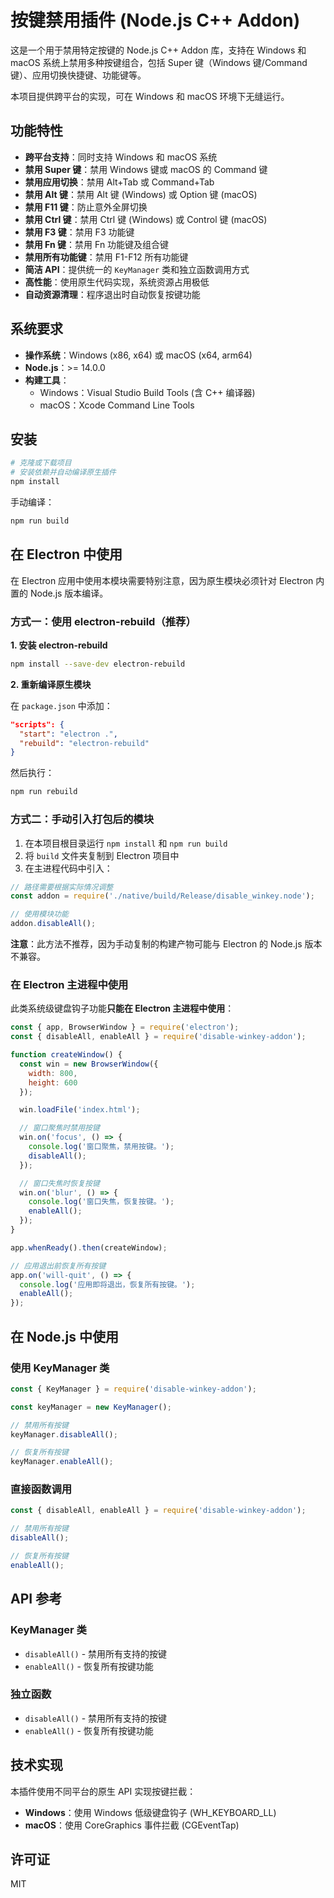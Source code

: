 # 按键禁用插件 (Node.js C++ Addon)

这是一个用于禁用特定按键的 Node.js C++ Addon 库，支持在 Windows 和 macOS 系统上禁用多种按键组合，包括 Super 键（Windows 键/Command 键）、应用切换快捷键、功能键等。

本项目提供跨平台的实现，可在 Windows 和 macOS 环境下无缝运行。

## 功能特性

- **跨平台支持**：同时支持 Windows 和 macOS 系统
- **禁用 Super 键**：禁用 Windows 键或 macOS 的 Command 键
- **禁用应用切换**：禁用 Alt+Tab 或 Command+Tab
- **禁用 Alt 键**：禁用 Alt 键 (Windows) 或 Option 键 (macOS)
- **禁用 F11 键**：防止意外全屏切换
- **禁用 Ctrl 键**：禁用 Ctrl 键 (Windows) 或 Control 键 (macOS)
- **禁用 F3 键**：禁用 F3 功能键
- **禁用 Fn 键**：禁用 Fn 功能键及组合键
- **禁用所有功能键**：禁用 F1-F12 所有功能键
- **简洁 API**：提供统一的 `KeyManager` 类和独立函数调用方式
- **高性能**：使用原生代码实现，系统资源占用极低
- **自动资源清理**：程序退出时自动恢复按键功能

## 系统要求

- **操作系统**：Windows (x86, x64) 或 macOS (x64, arm64)
- **Node.js**：>= 14.0.0
- **构建工具**：
  - Windows：Visual Studio Build Tools (含 C++ 编译器)
  - macOS：Xcode Command Line Tools

## 安装

```bash
# 克隆或下载项目
# 安装依赖并自动编译原生插件
npm install
```

手动编译：
```bash
npm run build
```

## 在 Electron 中使用

在 Electron 应用中使用本模块需要特别注意，因为原生模块必须针对 Electron 内置的 Node.js 版本编译。

### 方式一：使用 electron-rebuild（推荐）

**1. 安装 electron-rebuild**

```bash
npm install --save-dev electron-rebuild
```

**2. 重新编译原生模块**

在 `package.json` 中添加：
```json
"scripts": {
  "start": "electron .",
  "rebuild": "electron-rebuild"
}
```

然后执行：
```bash
npm run rebuild
```

### 方式二：手动引入打包后的模块

1. 在本项目根目录运行 `npm install` 和 `npm run build`
2. 将 `build` 文件夹复制到 Electron 项目中
3. 在主进程代码中引入：

```javascript
// 路径需要根据实际情况调整
const addon = require('./native/build/Release/disable_winkey.node');

// 使用模块功能
addon.disableAll();
```

**注意**：此方法不推荐，因为手动复制的构建产物可能与 Electron 的 Node.js 版本不兼容。

### 在 Electron 主进程中使用

此类系统级键盘钩子功能**只能在 Electron 主进程中使用**：

```javascript
const { app, BrowserWindow } = require('electron');
const { disableAll, enableAll } = require('disable-winkey-addon');

function createWindow() {
  const win = new BrowserWindow({
    width: 800,
    height: 600
  });

  win.loadFile('index.html');

  // 窗口聚焦时禁用按键
  win.on('focus', () => {
    console.log('窗口聚焦，禁用按键。');
    disableAll();
  });

  // 窗口失焦时恢复按键
  win.on('blur', () => {
    console.log('窗口失焦，恢复按键。');
    enableAll();
  });
}

app.whenReady().then(createWindow);

// 应用退出前恢复所有按键
app.on('will-quit', () => {
  console.log('应用即将退出，恢复所有按键。');
  enableAll();
});
```

## 在 Node.js 中使用

### 使用 KeyManager 类

```javascript
const { KeyManager } = require('disable-winkey-addon');

const keyManager = new KeyManager();

// 禁用所有按键
keyManager.disableAll();

// 恢复所有按键
keyManager.enableAll();
```

### 直接函数调用

```javascript
const { disableAll, enableAll } = require('disable-winkey-addon');

// 禁用所有按键
disableAll();

// 恢复所有按键
enableAll();
```

## API 参考

### KeyManager 类

- `disableAll()` - 禁用所有支持的按键
- `enableAll()` - 恢复所有按键功能

### 独立函数

- `disableAll()` - 禁用所有支持的按键
- `enableAll()` - 恢复所有按键功能

## 技术实现

本插件使用不同平台的原生 API 实现按键拦截：

- **Windows**：使用 Windows 低级键盘钩子 (WH_KEYBOARD_LL)
- **macOS**：使用 CoreGraphics 事件拦截 (CGEventTap)

## 许可证

MIT